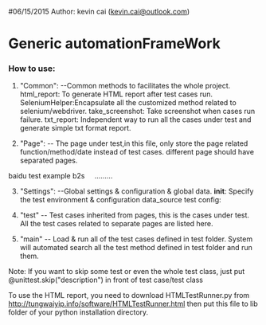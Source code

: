#06/15/2015
Author: kevin cai (kevin.cai@outlook.com)
# Generic automationFrameWork
### How to use:

1. "Common":  --Common methods to facilitates the whole project.
html_report: To generate HTML report after test cases run.
SeleniumHelper:Encapsulate all the customized method related to selenium/webdriver.
take_screenshot: Take screenshot when cases run failure.
txt_report: Independent way to run all the cases under test and generate simple txt format report.

2. "Page": -- The page under test,in this file, only store the page related function/method/date instead of test cases. different page should have separated pages.

baidu  test example
b2s      .........

3. "Settings": --Global settings & configuration & global data.
__init__: Specify the test environment & configuration
data_source
test config:

4. "test" -- Test cases inherited from pages, this is the cases under test.
All the test cases related to separate pages are listed here.

5. "main"  -- Load & run all of the test cases defined in test folder.
System will automated search all the test method defined in test folder and run them.

Note:
If you want to skip some test or even the whole test class, just put @unittest.skip("description") in front of test case/test class

To use the HTML report, you need to download HTMLTestRunner.py from http://tungwaiyip.info/software/HTMLTestRunner.html then put this file to lib folder of your python installation directory.
